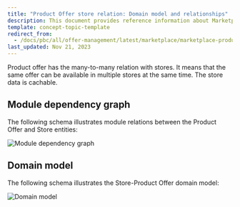```yaml
---
title: "Product Offer store relation: Domain model and relationships"
description: This document provides reference information about Marketplace Product Offer relation with stores in the Spryker Marketplace.
template: concept-topic-template
redirect_from:
  - /docs/pbc/all/offer-management/latest/marketplace/marketplace-product-offer-feature-domain-model-and-relationships/product-offer-store-relation.html
last_updated: Nov 21, 2023
---
```


Product offer has the many-to-many relation with stores. It means that the same offer can be available in multiple stores at the same time.
The store data is cachable.

## Module dependency graph

The following schema illustrates module relations between the Product Offer and Store entities:

![Module dependency graph](https://confluence-connect.gliffy.net/embed/image/fe00b645-4b20-4a2e-8750-a8998c1612c9.png?utm_medium=live&utm_source=confluence)


## Domain model

The following schema illustrates the Store-Product Offer domain model:

![Domain model](https://confluence-connect.gliffy.net/embed/image/1448089c-f0c4-4dcb-86e8-bf2f2421c51d.png?utm_medium=live&utm_source=custom)
